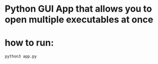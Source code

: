 # Python GUI App that allows you to open multiple executables at once

# how to run:

```py
python3 app.py
```
